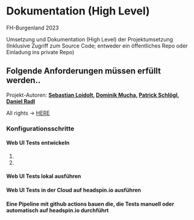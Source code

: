 # Dokumentation (High Level)
FH-Burgenland 2023

Umsetzung und Dokumentation (High Level) der Projektumsetzung (Inklusive Zugriff zum Source Code; entweder ein öffentliches Repo oder Einladung ins private Repo)

## Folgende Anforderungen müssen erfüllt werden..
Projekt-Autoren:
**[Sebastian Loidolt](2210781008@fh-burgenland.at), [Dominik Mucha](2210781015@fh-burgenland.at), [Patrick Schlögl](2210781013@fh-burgenland.at), [Daniel Radl](2210781010@fh-burgenland.at)**

All rights -> [HERE](Tricentis-Tutorial.md)

### Konfigurationsschritte  

#### Web UI Tests entwickeln  

1.
2.


#### Web UI Tests lokal ausführen  
#### Web UI Tests in der Cloud auf headspin.io ausführen  
#### Eine Pipeline mit github actions bauen die, die Tests manuell oder automatisch auf headspin.io durchführt  



<!--Generete PDF from README.md => pip install grip, grip README.md-->